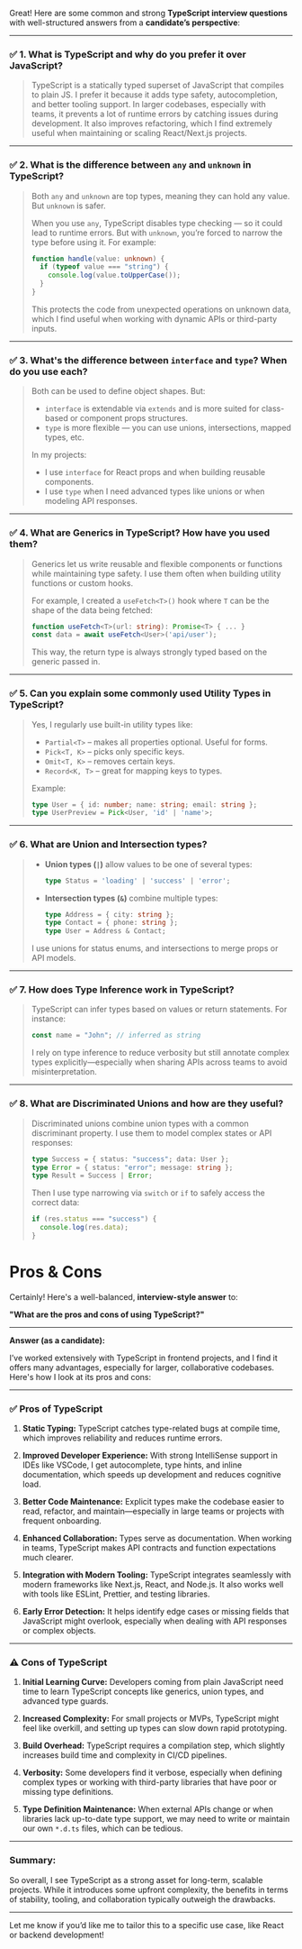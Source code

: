 Great! Here are some common and strong **TypeScript interview questions** with well-structured answers from a **candidate’s perspective**:

---

### ✅ **1. What is TypeScript and why do you prefer it over JavaScript?**

> TypeScript is a statically typed superset of JavaScript that compiles to plain JS. I prefer it because it adds type safety, autocompletion, and better tooling support. In larger codebases, especially with teams, it prevents a lot of runtime errors by catching issues during development. It also improves refactoring, which I find extremely useful when maintaining or scaling React/Next.js projects.

---

### ✅ **2. What is the difference between `any` and `unknown` in TypeScript?**

> Both `any` and `unknown` are top types, meaning they can hold any value. But `unknown` is safer.
>
> When you use `any`, TypeScript disables type checking — so it could lead to runtime errors. But with `unknown`, you’re forced to narrow the type before using it. For example:
>
> ```ts
> function handle(value: unknown) {
>   if (typeof value === "string") {
>     console.log(value.toUpperCase());
>   }
> }
> ```
> This protects the code from unexpected operations on unknown data, which I find useful when working with dynamic APIs or third-party inputs.

---

### ✅ **3. What's the difference between `interface` and `type`? When do you use each?**

> Both can be used to define object shapes. But:
>
> - `interface` is extendable via `extends` and is more suited for class-based or component props structures.
> - `type` is more flexible — you can use unions, intersections, mapped types, etc.
>
> In my projects:
> - I use `interface` for React props and when building reusable components.
> - I use `type` when I need advanced types like unions or when modeling API responses.

---

### ✅ **4. What are Generics in TypeScript? How have you used them?**

> Generics let us write reusable and flexible components or functions while maintaining type safety. I use them often when building utility functions or custom hooks.
>
> For example, I created a `useFetch<T>()` hook where `T` can be the shape of the data being fetched:
>
> ```ts
> function useFetch<T>(url: string): Promise<T> { ... }
> const data = await useFetch<User>('api/user');
> ```
>
> This way, the return type is always strongly typed based on the generic passed in.

---

### ✅ **5. Can you explain some commonly used Utility Types in TypeScript?**

> Yes, I regularly use built-in utility types like:
>
> - `Partial<T>` – makes all properties optional. Useful for forms.
> - `Pick<T, K>` – picks only specific keys.
> - `Omit<T, K>` – removes certain keys.
> - `Record<K, T>` – great for mapping keys to types.
>
> Example:
> ```ts
> type User = { id: number; name: string; email: string };
> type UserPreview = Pick<User, 'id' | 'name'>;
> ```

---

### ✅ **6. What are Union and Intersection types?**

> - **Union types (`|`)** allow values to be one of several types:
>   ```ts
>   type Status = 'loading' | 'success' | 'error';
>   ```
>
> - **Intersection types (`&`)** combine multiple types:
>   ```ts
>   type Address = { city: string };
>   type Contact = { phone: string };
>   type User = Address & Contact;
>   ```
>
> I use unions for status enums, and intersections to merge props or API models.

---

### ✅ **7. How does Type Inference work in TypeScript?**

> TypeScript can infer types based on values or return statements. For instance:
>
> ```ts
> const name = "John"; // inferred as string
> ```
>
> I rely on type inference to reduce verbosity but still annotate complex types explicitly—especially when sharing APIs across teams to avoid misinterpretation.

---

### ✅ **8. What are Discriminated Unions and how are they useful?**

> Discriminated unions combine union types with a common discriminant property. I use them to model complex states or API responses:
>
> ```ts
> type Success = { status: "success"; data: User };
> type Error = { status: "error"; message: string };
> type Result = Success | Error;
> ```
>
> Then I use type narrowing via `switch` or `if` to safely access the correct data:
> ```ts
> if (res.status === "success") {
>   console.log(res.data);
> }
> ```

# **Pros & Cons**

Certainly! Here's a well-balanced, **interview-style answer** to:

**"What are the pros and cons of using TypeScript?"**

---

**Answer (as a candidate):**

I’ve worked extensively with TypeScript in frontend projects, and I find it offers many advantages, especially for larger, collaborative codebases. Here's how I look at its pros and cons:

---

### ✅ **Pros of TypeScript**

1. **Static Typing:**
   TypeScript catches type-related bugs at compile time, which improves reliability and reduces runtime errors.

2. **Improved Developer Experience:**
   With strong IntelliSense support in IDEs like VSCode, I get autocomplete, type hints, and inline documentation, which speeds up development and reduces cognitive load.

3. **Better Code Maintenance:**
   Explicit types make the codebase easier to read, refactor, and maintain—especially in large teams or projects with frequent onboarding.

4. **Enhanced Collaboration:**
   Types serve as documentation. When working in teams, TypeScript makes API contracts and function expectations much clearer.

5. **Integration with Modern Tooling:**
   TypeScript integrates seamlessly with modern frameworks like Next.js, React, and Node.js. It also works well with tools like ESLint, Prettier, and testing libraries.

6. **Early Error Detection:**
   It helps identify edge cases or missing fields that JavaScript might overlook, especially when dealing with API responses or complex objects.

---

### ⚠️ **Cons of TypeScript**

1. **Initial Learning Curve:**
   Developers coming from plain JavaScript need time to learn TypeScript concepts like generics, union types, and advanced type guards.

2. **Increased Complexity:**
   For small projects or MVPs, TypeScript might feel like overkill, and setting up types can slow down rapid prototyping.

3. **Build Overhead:**
   TypeScript requires a compilation step, which slightly increases build time and complexity in CI/CD pipelines.

4. **Verbosity:**
   Some developers find it verbose, especially when defining complex types or working with third-party libraries that have poor or missing type definitions.

5. **Type Definition Maintenance:**
   When external APIs change or when libraries lack up-to-date type support, we may need to write or maintain our own `*.d.ts` files, which can be tedious.

---

### Summary:
So overall, I see TypeScript as a strong asset for long-term, scalable projects. While it introduces some upfront complexity, the benefits in terms of stability, tooling, and collaboration typically outweigh the drawbacks.

---

Let me know if you’d like me to tailor this to a specific use case, like React or backend development!
